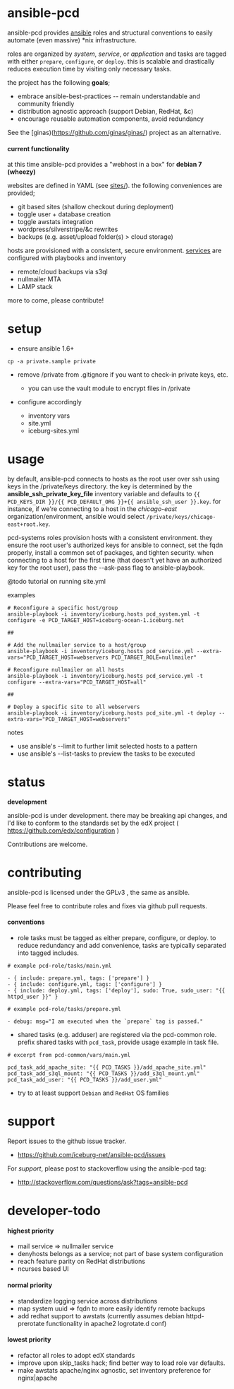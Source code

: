 ansible-pcd
===========

ansible-pcd provides [ansible](https://github.com/ansible/ansible) roles and
structural conventions to easily automate (even massive) *nix infrastructure.

roles are organized by _system_, _service_, or _application_ and tasks are
tagged with either `prepare`, `configure`, or `deploy`. this is scalable and
drastically reduces execution time by visiting only necessary tasks.

the project has the following **goals**;
* embrace ansible-best-practices -- remain understandable and community friendly
* distribution agnostic approach (support Debian, RedHat, &c)
* encourage reusable automation components, avoid redundancy


See the [ginas)(https://github.com/ginas/ginas/) project as an alternative.


#### current functionality

at this time ansible-pcd provides a "webhost in a box" for **debian 7 (wheezy)**

websites are defined in YAML (see [sites/](https://github.com/iceburg-net/ansible-pcd/tree/master/sites)).
the following conveniences are provided;
* git based sites (shallow checkout during deployment)
* toggle user + database creation
* toggle awstats integration
* wordpress/silverstripe/&c rewrites
* backups (e.g. asset/upload folder(s) > cloud storage)  

hosts are provisioned with a consistent, secure environment. [services](https://github.com/iceburg-net/ansible-pcd/tree/master/roles/pcd-services) are
configured with playbooks and inventory
* remote/cloud backups via s3ql
* nullmailer MTA
* LAMP stack 

more to come, please contribute!

setup
=====

* ensure ansible 1.6+

```
cp -a private.sample private
```

* remove /private from .gitignore if you want to check-in private keys, etc.
  * you can use the vault module to encrypt files in /private
  
* configure accordingly
  * inventory vars
  * site.yml
  * iceburg-sites.yml
  

usage
==============

by default, ansible-pcd connects to hosts as the root user over ssh using keys
in the /private/keys directory. the key is determined by the 
**ansible_ssh_private_key_file** inventory variable and defaults to
`{{ PCD_KEYS_DIR }}/{{ PCD_DEFAULT_ORG }}+{{ ansible_ssh_user }}.key`. for
instance, if we're connecting to a host in the *chicago-east*
organization/environment, ansible would select
`/private/keys/chicago-east+root.key`. 

pcd-systems roles provision hosts with a consistent environment. they ensure the 
root user's authorized keys for ansible to connect, set the fqdn properly, 
install a common set of packages, and tighten security. when connecting to a 
host for the first time (that doesn't yet have an authorized key for the root 
user), pass the --ask-pass flag to ansible-playbook.

@todo tutorial on running site.yml


examples

```
# Reconfigure a specific host/group
ansible-playbook -i inventory/iceburg.hosts pcd_system.yml -t configure -e PCD_TARGET_HOST=iceburg-ocean-1.iceburg.net

##

# Add the nullmailer service to a host/group
ansible-playbook -i inventory/iceburg.hosts pcd_service.yml --extra-vars="PCD_TARGET_HOST=webservers PCD_TARGET_ROLE=nullmailer"

# Reconfigure nullmailer on all hosts
ansible-playbook -i inventory/iceburg.hosts pcd_service.yml -t configure --extra-vars="PCD_TARGET_HOST=all"

##

# Deploy a specific site to all webservers
ansible-playbook -i inventory/iceburg.hosts pcd_site.yml -t deploy --extra-vars="PCD_TARGET_HOST=webservers"

```

notes
  * use ansible's --limit to further limit selected hosts to a pattern
  * use ansible's --list-tasks to preview the tasks to be executed



status
======

**development**

ansible-pcd is under development.  there may be breaking api
changes, and I'd like to conform to the standards set by the edX project ( https://github.com/edx/configuration )


Contributions are welcome.


contributing
============

ansible-pcd is licensed under the GPLv3 , the same as ansible.

Please feel free to contribute roles and fixes via github pull requests.

#### conventions

* role tasks must be tagged as either prepare, configure, or deploy. to reduce redundancy and add convenience, tasks are typically separated into tagged includes. 
```
# example pcd-role/tasks/main.yml

- { include: prepare.yml, tags: ['prepare'] }
- { include: configure.yml, tags: ['configure'] }
- { include: deploy.yml, tags: ['deploy'], sudo: True, sudo_user: "{{ httpd_user }}" }

# example pcd-role/tasks/prepare.yml

- debug: msg="I am executed when the `prepare` tag is passed."
```

* shared tasks (e.g. adduser) are registered via the pcd-common role. prefix shared tasks with `pcd_task`, provide usage example in task file.
```
# excerpt from pcd-common/vars/main.yml

pcd_task_add_apache_site: "{{ PCD_TASKS }}/add_apache_site.yml"
pcd_task_add_s3ql_mount: "{{ PCD_TASKS }}/add_s3ql_mount.yml"
pcd_task_add_user: "{{ PCD_TASKS }}/add_user.yml"

```
* try to at least support `Debian` and `RedHat` OS families



support
=======

Report issues to the github issue tracker.

* https://github.com/iceburg-net/ansible-pcd/issues


For *support*, please post to stackoverflow using the ansible-pcd tag:

* http://stackoverflow.com/questions/ask?tags=ansible-pcd



developer-todo
==============

#### highest priority

* mail service => nullmailer service
* denyhosts belongs as a service; not part of base system configuration
* reach feature parity on RedHat distributions
* ncurses based UI   

#### normal priority

* standardize logging service across distributions
* map system uuid => fqdn to more easily identify remote backups
* add redhat support to awstats (currently assumes debian httpd-prerotate functionality in apache2 logrotate.d conf)

#### lowest priority

* refactor all roles to adopt edX standards
* improve upon skip_tasks hack; find better way to load role var defaults.
* make awstats apache/nginx agnostic, set inventory preference for nginx|apache



